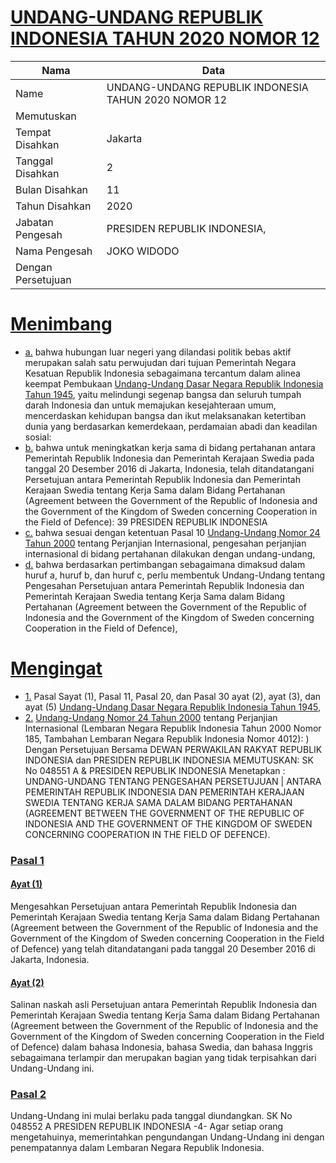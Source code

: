# [UNDANG-UNDANG REPUBLIK INDONESIA TAHUN 2020 NOMOR 12](http://example.org/legal/document/uu/2020/12)

| Nama | Data |
| ------ | ----- |
|Name|UNDANG-UNDANG REPUBLIK INDONESIA TAHUN 2020 NOMOR 12|
|Memutuskan||
|Tempat Disahkan|Jakarta|
|Tanggal Disahkan|2|
|Bulan Disahkan|11|
|Tahun Disahkan|2020|
|Jabatan Pengesah|PRESIDEN REPUBLIK INDONESIA,|
|Nama Pengesah|JOKO WIDODO|
|Dengan Persetujuan||
# [Menimbang](http://example.org/legal/document/uu/2020/12/menimbang)

* [a.](http://example.org/legal/document/uu/2020/12/menimbang/point/a) bahwa hubungan luar negeri yang dilandasi politik bebas aktif merupakan salah satu perwujudan dari tujuan Pemerintah Negara Kesatuan Republik Indonesia sebagaimana tercantum dalam alinea keempat Pembukaan [Undang-Undang Dasar Negara Republik Indonesia Tahun 1945](http://example.org/legal/document/uu), yaitu melindungi segenap bangsa dan seluruh tumpah darah Indonesia dan untuk memajukan kesejahteraan umum, mencerdaskan kehidupan bangsa dan ikut melaksanakan ketertiban dunia yang berdasarkan kemerdekaan, perdamaian abadi dan keadilan sosial:
* [b.](http://example.org/legal/document/uu/2020/12/menimbang/point/b) bahwa untuk meningkatkan kerja sama di bidang pertahanan antara Pemerintah Republik Indonesia dan Pemerintah Kerajaan Swedia pada tanggal 20 Desember 2016 di Jakarta, Indonesia, telah ditandatangani Persetujuan antara Pemerintah Republik Indonesia dan Pemerintah Kerajaan Swedia tentang Kerja Sama dalam Bidang Pertahanan (Agreement between the Government of the Republic of Indonesia and the Government of the Kingdom of Sweden concerning Cooperation in the Field of Defence): 39 PRESIDEN REPUBLIK INDONESIA
* [c.](http://example.org/legal/document/uu/2020/12/menimbang/point/c) bahwa sesuai dengan ketentuan Pasal 10 [Undang-Undang Nomor 24 Tahun 2000](http://example.org/legal/document/uu/2000/24) tentang Perjanjian Internasional, pengesahan perjanjian internasional di bidang pertahanan dilakukan dengan undang-undang,
* [d.](http://example.org/legal/document/uu/2020/12/menimbang/point/d) bahwa berdasarkan pertimbangan sebagaimana dimaksud dalam huruf a, huruf b, dan huruf c, perlu membentuk Undang-Undang tentang Pengesahan Persetujuan antara Pemerintah Republik Indonesia dan Pemerintah Kerajaan Swedia tentang Kerja Sama dalam Bidang Pertahanan (Agreement between the Government of the Republic of Indonesia and the Government of the Kingdom of Sweden concerning Cooperation in the Field of Defence),
# [Mengingat](http://example.org/legal/document/uu/2020/12/mengingat)

* [1.](http://example.org/legal/document/uu/2020/12/mengingat/point/0001) Pasal Sayat (1), Pasal 11, Pasal 20, dan Pasal 30 ayat (2), ayat (3), dan ayat (5) [Undang-Undang Dasar Negara Republik Indonesia Tahun 1945](http://example.org/legal/document/uu),
* [2.](http://example.org/legal/document/uu/2020/12/mengingat/point/0002) [Undang-Undang Nomor 24 Tahun 2000](http://example.org/legal/document/uu/2000/24) tentang Perjanjian Internasional (Lembaran Negara Republik Indonesia Tahun 2000 Nomor 185, Tambahan Lembaran Negara Republik Indonesia Nomor 4012): ) Dengan Persetujuan Bersama DEWAN PERWAKILAN RAKYAT REPUBLIK INDONESIA dan PRESIDEN REPUBLIK INDONESIA MEMUTUSKAN: SK No 048551 A & PRESIDEN REPUBLIK INDONESIA Menetapkan : UNDANG-UNDANG TENTANG PENGESAHAN PERSETUJUAN | ANTARA PEMERINTAH REPUBLIK INDONESIA DAN PEMERINTAH KERAJAAN SWEDIA TENTANG KERJA SAMA DALAM BIDANG PERTAHANAN (AGREEMENT BETWEEN THE GOVERNMENT OF THE REPUBLIC OF INDONESIA AND THE GOVERNMENT OF THE KINGDOM OF SWEDEN CONCERNING COOPERATION IN THE FIELD OF DEFENCE).

### [Pasal 1](http://example.org/legal/document/uu/2020/12/pasal/0001)

#### [Ayat (1)](http://example.org/legal/document/uu/2020/12/pasal/0001/version/20201102/ayat/0001)
Mengesahkan Persetujuan antara Pemerintah Republik Indonesia dan Pemerintah Kerajaan Swedia tentang Kerja Sama dalam Bidang Pertahanan (Agreement between the Government of the Republic of Indonesia and the Government of the Kingdom of Sweden concerning Cooperation in the Field of Defence) yang telah ditandatangani pada tanggal 20 Desember 2016 di Jakarta, Indonesia.

#### [Ayat (2)](http://example.org/legal/document/uu/2020/12/pasal/0001/version/20201102/ayat/0002)
Salinan naskah asli Persetujuan antara Pemerintah Republik Indonesia dan Pemerintah Kerajaan Swedia tentang Kerja Sama dalam Bidang Pertahanan (Agreement between the Government of the Republic of Indonesia and the Government of the Kingdom of Sweden concerning Cooperation in the Field of Defence) dalam bahasa Indonesia, bahasa Swedia, dan bahasa Inggris sebagaimana terlampir dan merupakan bagian yang tidak terpisahkan dari Undang-Undang ini.


### [Pasal 2](http://example.org/legal/document/uu/2020/12/pasal/0002)
Undang-Undang ini mulai berlaku pada tanggal diundangkan. SK No 048552 A PRESIDEN REPUBLIK INDONESIA -4- Agar setiap orang mengetahuinya, memerintahkan pengundangan Undang-Undang ini dengan penempatannya dalam Lembaran Negara Republik Indonesia.

